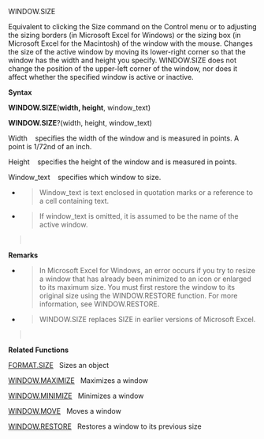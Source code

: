WINDOW.SIZE

Equivalent to clicking the Size command on the Control menu or to
adjusting the sizing borders (in Microsoft Excel for Windows) or the
sizing box (in Microsoft Excel for the Macintosh) of the window with the
mouse. Changes the size of the active window by moving its lower-right
corner so that the window has the width and height you specify.
WINDOW.SIZE does not change the position of the upper-left corner of the
window, nor does it affect whether the specified window is active or
inactive.

**Syntax**

**WINDOW.SIZE**(**width, height**, window\_text)

**WINDOW.SIZE**?(width, height, window\_text)

Width    specifies the width of the window and is measured in points. A
point is 1/72nd of an inch.

Height    specifies the height of the window and is measured in points.

Window\_text    specifies which window to size.

  - > Window\_text is text enclosed in quotation marks or a reference to
    > a cell containing text.

  - > If window\_text is omitted, it is assumed to be the name of the
    > active window.

>  

**Remarks**

  - > In Microsoft Excel for Windows, an error occurs if you try to
    > resize a window that has already been minimized to an icon or
    > enlarged to its maximum size. You must first restore the window to
    > its original size using the WINDOW.RESTORE function. For more
    > information, see WINDOW.RESTORE.

  - > WINDOW.SIZE replaces SIZE in earlier versions of Microsoft Excel.

>  

**Related Functions**

[FORMAT.SIZE](FORMAT.SIZE.md)   Sizes an object

[WINDOW.MAXIMIZE](WINDOW.MAXIMIZE.md)   Maximizes a window

[WINDOW.MINIMIZE](WINDOW.MINIMIZE.md)   Minimizes a window

[WINDOW.MOVE](WINDOW.MOVE.md)   Moves a window

[WINDOW.RESTORE](WINDOW.RESTORE.md)   Restores a window to its previous size


